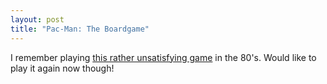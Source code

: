 ```yaml
--- 
layout: post
title: "Pac-Man: The Boardgame"
---
```

I remember playing [this rather unsatisfying game](http://www.youtube.com/watch?v=h-Lx_g47kKs) in the 80's. Would like to play it again now though!<object height="385" width="640"><param name="movie" value="http://www.youtube.com/v/h-Lx_g47kKs?fs=1&amp;hl=en_US" /><param name="allowFullScreen" value="true" /><param name="allowscriptaccess" value="always" /><embed allowfullscreen="true" src="http://www.youtube.com/v/h-Lx_g47kKs?fs=1&amp;hl=en_US" allowscriptaccess="always" type="application/x-shockwave-flash" height="385" width="640"></embed></object>
